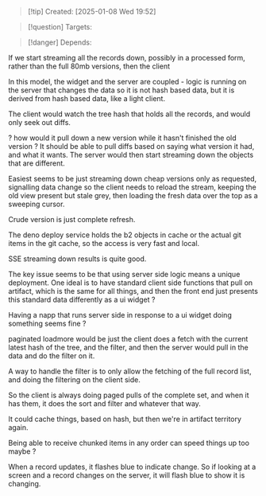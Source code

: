 
>[!tip] Created: [2025-01-08 Wed 19:52]

>[!question] Targets: 

>[!danger] Depends: 

If we start streaming all the records down, possibly in a processed form, rather than the full 80mb versions, then the client

In this model, the widget and the server are coupled - logic is running on the server that changes the data so it is not hash based data, but it is derived from hash based data, like a light client.

The client would watch the tree hash that holds all the records, and would only seek out diffs.

? how would it pull down a new version while it hasn't finished the old version ?
It should be able to pull diffs based on saying what version it had, and what it wants.  The server would then start streaming down the objects that are different.

Easiest seems to be just streaming down cheap versions only as requested, signalling data change so the client needs to reload the stream, keeping the old view present but stale grey, then loading the fresh data over the top as a sweeping cursor.

Crude version is just complete refresh.

The deno deploy service holds the b2 objects in cache or the actual git items in the git cache, so the access is very fast and local.

SSE streaming down results is quite good.

The key issue seems to be that using server side logic means a unique deployment.  One ideal is to have standard client side functions that pull on artifact, which is the same for all things, and then the front end just presents this standard data differently as a ui widget ?

Having a napp that runs server side in response to a ui widget doing something seems fine ?

paginated loadmore would be just the client does a fetch with the current latest hash of the tree, and the filter, and then the server would pull in the data and do the filter on it.

A way to handle the filter is to only allow the fetching of the full record list, and doing the filtering on the client side.

So the client is always doing paged pulls of the complete set, and when it has them, it does the sort and filter and whatever that way.  

It could cache things, based on hash, but then we're in artifact territory again.

Being able to receive chunked items in any order can speed things up too maybe ?

When a record updates, it flashes blue to indicate change.  So if looking at a screen and a record changes on the server, it will flash blue to show it is changing.